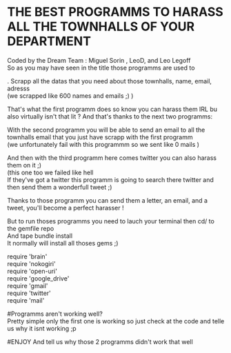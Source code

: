 # THE BEST PROGRAMMS TO HARASS ALL THE TOWNHALLS OF YOUR DEPARTMENT
Coded by the Dream Team : Miguel Sorin , LeoD, and Leo Legoff 
</br>
So as you may have seen in the title those programms are used to </br>

. Scrapp all the datas that you need about those townhalls, name, email, adresss</br>
(we scrapped like 600 names and emails ;) ) </br>

That's what the first programm does so know you can harass them IRL bu also virtually isn't that lit ?
And that's thanks to the next two programms:</br>

With the second programm you will be able to send an email to all the townhalls email that you just have scrapp with the first programm</br> (we unfortunately fail with this programmm so we sent like 0 mails ) </br>

And then with the third programm here comes twitter you can also harass them on it ;) </br>
(this one too we failed like hell</br>
If they've got a twitter this programm is going to search there twitter and then send them a wonderfull tweet ;) </br>

Thanks to those programm you can send them a letter, an email, and a tweet, you'll become a perfect harasser ! 

But to run thoses programms you need to lauch your terminal then cd/ to the gemfile repo </br>
And tape bundle install </br>
It normally will install all thoses gems ;) </br> 

require 'brain'</br>
require 'nokogiri'</br>
require 'open-uri'</br>
require 'google_drive'</br>
require 'gmail'</br>
require 'twitter'</br>
require 'mail'</br>

#Programms aren't working well? </br>
Pretty simple only the first one is working so just check at the code and telle us why it isnt working ;p </br>

#ENJOY
And tell us why those 2 programms didn't work that well </br>
